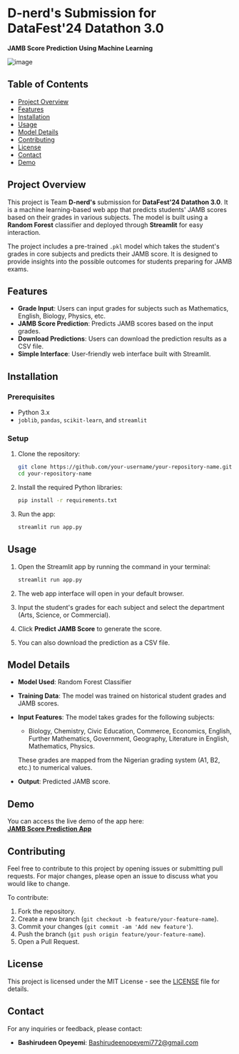 # D-nerd's Submission for DataFest'24 Datathon 3.0

**JAMB Score Prediction Using Machine Learning**

![image](https://github.com/user-attachments/assets/67f7f39f-254a-4fec-8b62-5827878c9acf)


## Table of Contents

- [Project Overview](#project-overview)
- [Features](#features)
- [Installation](#installation)
- [Usage](#usage)
- [Model Details](#model-details)
- [Contributing](#contributing)
- [License](#license)
- [Contact](#contact)
- [Demo](#demo)

## Project Overview

This project is Team **D-nerd's** submission for **DataFest'24 Datathon 3.0**. It is a machine learning-based web app that predicts students' JAMB scores based on their grades in various subjects. The model is built using a **Random Forest** classifier and deployed through **Streamlit** for easy interaction.

The project includes a pre-trained `.pkl` model which takes the student's grades in core subjects and predicts their JAMB score. It is designed to provide insights into the possible outcomes for students preparing for JAMB exams.

## Features

- **Grade Input**: Users can input grades for subjects such as Mathematics, English, Biology, Physics, etc.
- **JAMB Score Prediction**: Predicts JAMB scores based on the input grades.
- **Download Predictions**: Users can download the prediction results as a CSV file.
- **Simple Interface**: User-friendly web interface built with Streamlit.

## Installation

### Prerequisites

- Python 3.x
- `joblib`, `pandas`, `scikit-learn`, and `streamlit`

### Setup

1. Clone the repository:

    ```bash
    git clone https://github.com/your-username/your-repository-name.git
    cd your-repository-name
    ```

2. Install the required Python libraries:

    ```bash
    pip install -r requirements.txt
    ```

3. Run the app:

    ```bash
    streamlit run app.py
    ```

## Usage

1. Open the Streamlit app by running the command in your terminal:

    ```bash
    streamlit run app.py
    ```

2. The web app interface will open in your default browser.

3. Input the student's grades for each subject and select the department (Arts, Science, or Commercial).

4. Click **Predict JAMB Score** to generate the score.

5. You can also download the prediction as a CSV file.

## Model Details

- **Model Used**: Random Forest Classifier
- **Training Data**: The model was trained on historical student grades and JAMB scores.
- **Input Features**: The model takes grades for the following subjects:
  - Biology, Chemistry, Civic Education, Commerce, Economics, English, Further Mathematics, Government, Geography, Literature in English, Mathematics, Physics.
  
  These grades are mapped from the Nigerian grading system (A1, B2, etc.) to numerical values.

- **Output**: Predicted JAMB score.

## Demo

You can access the live demo of the app here:  
[**JAMB Score Prediction App**](https://jambpredict.streamlit.app/)

## Contributing

Feel free to contribute to this project by opening issues or submitting pull requests. For major changes, please open an issue to discuss what you would like to change.

To contribute:

1. Fork the repository.
2. Create a new branch (`git checkout -b feature/your-feature-name`).
3. Commit your changes (`git commit -am 'Add new feature'`).
4. Push the branch (`git push origin feature/your-feature-name`).
5. Open a Pull Request.

## License

This project is licensed under the MIT License - see the [LICENSE](LICENSE) file for details.

## Contact

For any inquiries or feedback, please contact:

- **Bashirudeen Opeyemi**: [Bashirudeenopeyemi772@gmail.com](mailto:Bashirudeenopeyemi772@gmail.com)
